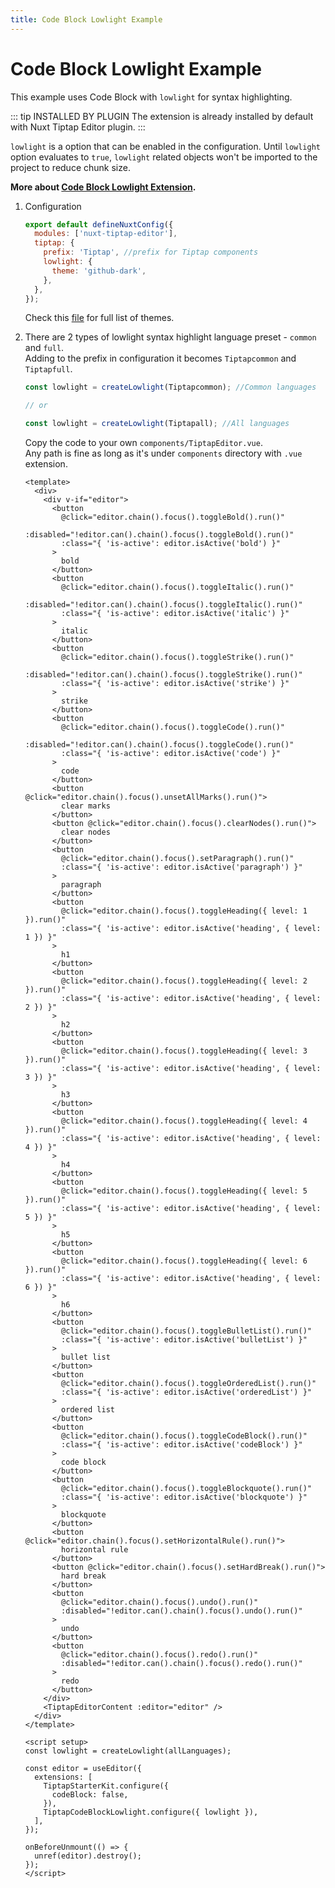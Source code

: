 ```yaml
---
title: Code Block Lowlight Example
---
```


# Code Block Lowlight Example

This example uses Code Block with `lowlight` for syntax highlighting.

::: tip INSTALLED BY PLUGIN
The extension is already installed by default with Nuxt Tiptap Editor plugin.
:::

`lowlight` is a option that can be enabled in the configuration. Until `lowlight` option evaluates to `true`, `lowlight` related objects won't be imported to the project to reduce chunk size.

**More about [Code Block Lowlight Extension](https://tiptap.dev/docs/editor/api/nodes/code-block-lowlight).**

1. Configuration

   ```js
   export default defineNuxtConfig({
     modules: ['nuxt-tiptap-editor'],
     tiptap: {
       prefix: 'Tiptap', //prefix for Tiptap components
       lowlight: {
         theme: 'github-dark',
       },
     },
   });
   ```

   Check this [file](https://github.com/modbender/nuxt-tiptap-editor/blob/7dfbe1c213af472f8f7a50b0e3dd5a7dd8552ce9/src/types.d.ts#L3) for full list of themes.

2. There are 2 types of lowlight syntax highlight language preset - `common` and `full`.  
   Adding to the prefix in configuration it becomes `Tiptapcommon` and `Tiptapfull`.

   ```js
   const lowlight = createLowlight(Tiptapcommon); //Common languages

   // or

   const lowlight = createLowlight(Tiptapall); //All languages
   ```

   Copy the code to your own `components/TiptapEditor.vue`.  
   Any path is fine as long as it's under `components` directory with `.vue` extension.

   ```vue
   <template>
     <div>
       <div v-if="editor">
         <button
           @click="editor.chain().focus().toggleBold().run()"
           :disabled="!editor.can().chain().focus().toggleBold().run()"
           :class="{ 'is-active': editor.isActive('bold') }"
         >
           bold
         </button>
         <button
           @click="editor.chain().focus().toggleItalic().run()"
           :disabled="!editor.can().chain().focus().toggleItalic().run()"
           :class="{ 'is-active': editor.isActive('italic') }"
         >
           italic
         </button>
         <button
           @click="editor.chain().focus().toggleStrike().run()"
           :disabled="!editor.can().chain().focus().toggleStrike().run()"
           :class="{ 'is-active': editor.isActive('strike') }"
         >
           strike
         </button>
         <button
           @click="editor.chain().focus().toggleCode().run()"
           :disabled="!editor.can().chain().focus().toggleCode().run()"
           :class="{ 'is-active': editor.isActive('code') }"
         >
           code
         </button>
         <button @click="editor.chain().focus().unsetAllMarks().run()">
           clear marks
         </button>
         <button @click="editor.chain().focus().clearNodes().run()">
           clear nodes
         </button>
         <button
           @click="editor.chain().focus().setParagraph().run()"
           :class="{ 'is-active': editor.isActive('paragraph') }"
         >
           paragraph
         </button>
         <button
           @click="editor.chain().focus().toggleHeading({ level: 1 }).run()"
           :class="{ 'is-active': editor.isActive('heading', { level: 1 }) }"
         >
           h1
         </button>
         <button
           @click="editor.chain().focus().toggleHeading({ level: 2 }).run()"
           :class="{ 'is-active': editor.isActive('heading', { level: 2 }) }"
         >
           h2
         </button>
         <button
           @click="editor.chain().focus().toggleHeading({ level: 3 }).run()"
           :class="{ 'is-active': editor.isActive('heading', { level: 3 }) }"
         >
           h3
         </button>
         <button
           @click="editor.chain().focus().toggleHeading({ level: 4 }).run()"
           :class="{ 'is-active': editor.isActive('heading', { level: 4 }) }"
         >
           h4
         </button>
         <button
           @click="editor.chain().focus().toggleHeading({ level: 5 }).run()"
           :class="{ 'is-active': editor.isActive('heading', { level: 5 }) }"
         >
           h5
         </button>
         <button
           @click="editor.chain().focus().toggleHeading({ level: 6 }).run()"
           :class="{ 'is-active': editor.isActive('heading', { level: 6 }) }"
         >
           h6
         </button>
         <button
           @click="editor.chain().focus().toggleBulletList().run()"
           :class="{ 'is-active': editor.isActive('bulletList') }"
         >
           bullet list
         </button>
         <button
           @click="editor.chain().focus().toggleOrderedList().run()"
           :class="{ 'is-active': editor.isActive('orderedList') }"
         >
           ordered list
         </button>
         <button
           @click="editor.chain().focus().toggleCodeBlock().run()"
           :class="{ 'is-active': editor.isActive('codeBlock') }"
         >
           code block
         </button>
         <button
           @click="editor.chain().focus().toggleBlockquote().run()"
           :class="{ 'is-active': editor.isActive('blockquote') }"
         >
           blockquote
         </button>
         <button @click="editor.chain().focus().setHorizontalRule().run()">
           horizontal rule
         </button>
         <button @click="editor.chain().focus().setHardBreak().run()">
           hard break
         </button>
         <button
           @click="editor.chain().focus().undo().run()"
           :disabled="!editor.can().chain().focus().undo().run()"
         >
           undo
         </button>
         <button
           @click="editor.chain().focus().redo().run()"
           :disabled="!editor.can().chain().focus().redo().run()"
         >
           redo
         </button>
       </div>
       <TiptapEditorContent :editor="editor" />
     </div>
   </template>

   <script setup>
   const lowlight = createLowlight(allLanguages);

   const editor = useEditor({
     extensions: [
       TiptapStarterKit.configure({
         codeBlock: false,
       }),
       TiptapCodeBlockLowlight.configure({ lowlight }),
     ],
   });

   onBeforeUnmount(() => {
     unref(editor).destroy();
   });
   </script>
   ```
